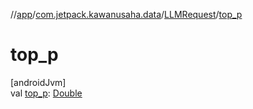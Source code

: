 //[app](../../../index.md)/[com.jetpack.kawanusaha.data](../index.md)/[LLMRequest](index.md)/[top_p](top_p.md)

# top_p

[androidJvm]\
val [top_p](top_p.md): [Double](https://kotlinlang.org/api/latest/jvm/stdlib/kotlin/-double/index.html)
